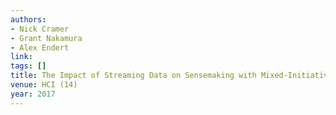 ```yaml
---
authors:
- Nick Cramer
- Grant Nakamura
- Alex Endert
link:
tags: []
title: The Impact of Streaming Data on Sensemaking with Mixed-Initiative Visual Analytics.
venue: HCI (14)
year: 2017
---
```

